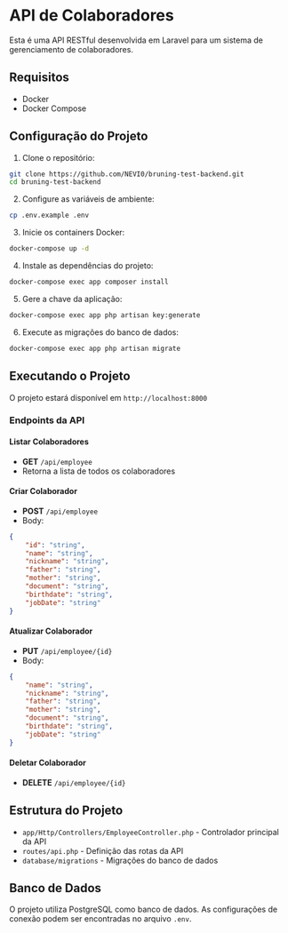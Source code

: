 # API de Colaboradores

Esta é uma API RESTful desenvolvida em Laravel para um sistema de gerenciamento de colaboradores.

## Requisitos

-   Docker
-   Docker Compose

## Configuração do Projeto

1. Clone o repositório:

```bash
git clone https://github.com/NEVI0/bruning-test-backend.git
cd bruning-test-backend
```

2. Configure as variáveis de ambiente:

```bash
cp .env.example .env
```

3. Inicie os containers Docker:

```bash
docker-compose up -d
```

4. Instale as dependências do projeto:

```bash
docker-compose exec app composer install
```

5. Gere a chave da aplicação:

```bash
docker-compose exec app php artisan key:generate
```

6. Execute as migrações do banco de dados:

```bash
docker-compose exec app php artisan migrate
```

## Executando o Projeto

O projeto estará disponível em `http://localhost:8000`

### Endpoints da API

#### Listar Colaboradores

-   **GET** `/api/employee`
-   Retorna a lista de todos os colaboradores

#### Criar Colaborador

-   **POST** `/api/employee`
-   Body:

```json
{
    "id": "string",
    "name": "string",
    "nickname": "string",
    "father": "string",
    "mother": "string",
    "document": "string",
    "birthdate": "string",
    "jobDate": "string"
}
```

#### Atualizar Colaborador

-   **PUT** `/api/employee/{id}`
-   Body:

```json
{
    "name": "string",
    "nickname": "string",
    "father": "string",
    "mother": "string",
    "document": "string",
    "birthdate": "string",
    "jobDate": "string"
}
```

#### Deletar Colaborador

-   **DELETE** `/api/employee/{id}`

## Estrutura do Projeto

-   `app/Http/Controllers/EmployeeController.php` - Controlador principal da API
-   `routes/api.php` - Definição das rotas da API
-   `database/migrations` - Migrações do banco de dados

## Banco de Dados

O projeto utiliza PostgreSQL como banco de dados. As configurações de conexão podem ser encontradas no arquivo `.env`.
